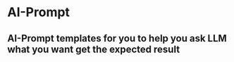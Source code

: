 # AI-Prompt

## AI-Prompt templates for you to help you ask LLM what you want get the expected result
